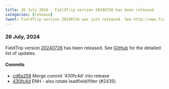 ```yaml
---
title: 26 July 2024 - FieldTrip version 20240726 has been released
categories: [release]
tweet: FieldTrip version 20240726 was just released. See http://www.fieldtriptoolbox.org/#26-july-2024
---
```


### 26 July, 2024

FieldTrip version [20240726](http://github.com/fieldtrip/fieldtrip/releases/tag/20240726) has been released.
See [GitHub](https://github.com/fieldtrip/fieldtrip/compare/20240722...20240726) for the detailed list of updates.

#### Commits

- [cd6a258](http://github.com/fieldtrip/fieldtrip/commit/cd6a258) Merge commit '430fc4d' into release
- [430fc4d](http://github.com/fieldtrip/fieldtrip/commit/430fc4d) ENH - also rotate leadfield/filter (#2435)
